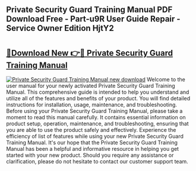 ## Private Security Guard Training Manual PDF Download Free - Part-u9R User Guide Repair - Service Owner Edition HjtY2

# <h2><a href="http://bc63346.oget.top/?id=Private+Security+Guard+Training+Manual">🔗Download New 👉🔴 Private Security Guard Training Manual</a></h2>

[![Private Security Guard Training Manual new download](https://i.imgur.com/5g1atiW.png)](http://bc63346.oget.top/?id=Private+Security+Guard+Training+Manual)
Welcome to the user manual for your newly activated Private Security Guard Training Manual. This comprehensive guide is intended to help you understand and utilize all of the features and benefits of your product. You will find detailed instructions for installation, usage, maintenance, and troubleshooting. Before using your Private Security Guard Training Manual, please take a moment to read this manual carefully. It contains essential information on product setup, operation, maintenance, and troubleshooting, ensuring that you are able to use the product safely and effectively. Experience the efficiency of list of features while using your new Private Security Guard Training Manual. It's our hope that the Private Security Guard Training Manual has been a helpful and informative resource in helping you get started with your new product. Should you require any assistance or clarification, please do not hesitate to contact our customer support team.
